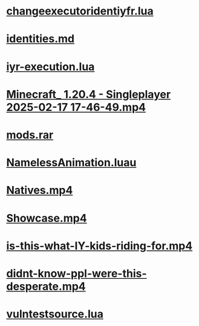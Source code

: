 # [changeexecutoridentiyfr.lua](https://mxsynry.github.io/storage/other-stuff/changeexecutoridentiyfr.lua)
# [identities.md](https://github.com/mxsynry/NamingStandard/raw/refs/heads/main/Identities.md)
# [iyr-execution.lua](https://mxsynry.github.io/storage/other-stuff/iyr-execution.lua)
# [Minecraft_ 1.20.4 - Singleplayer 2025-02-17 17-46-49.mp4](https://mxsynry.github.io/storage/other-stuff/Minecraft_%201.20.4%20-%20Singleplayer%202025-02-17%2017-46-49.mp4)
# [mods.rar](https://mxsynry.github.io/storage/other-stuff/mods.rar)
# [NamelessAnimation.luau](https://mxsynry.github.io/storage/other-stuff/NamelessAnimation.luau)
# [Natives.mp4](https://mxsynry.github.io/storage/other-stuff/Natives.mp4)
# [Showcase.mp4](https://mxsynry.github.io/storage/other-stuff/Showcase.mp4)
# [is-this-what-IY-kids-riding-for.mp4](https://mxsynry.github.io/storage/other-stuff/is-this-what-IY-kids-riding-for.mp4)
# [didnt-know-ppl-were-this-desperate.mp4](https://mxsynry.github.io/storage/other-stuff/didnt-know-ppl-were-this-desperate.mp4)
# [vulntestsource.lua](https://mxsynry.github.io/storage/other-stuff/vulntestsource.lua)
